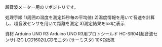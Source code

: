 超音波メーター用のリポジトリです。

処理手順
1)周囲の温度を測定(5秒毎の平均値)
2)温度情報を用いて音速を計算し、超音波センサを用いて距離を測定
3)測定結果をlcdに表示

資材
Arduino UNO R3
Arduino UNO R3用プロトシールド
HC-SR04(超音波センサ)
I2C LCD1602(LCDモニタ)
(サーミスタ)
10KΩ抵抗
